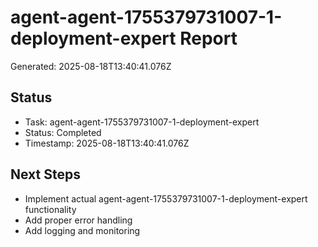 # agent-agent-1755379731007-1-deployment-expert Report

Generated: 2025-08-18T13:40:41.076Z

## Status
- Task: agent-agent-1755379731007-1-deployment-expert
- Status: Completed
- Timestamp: 2025-08-18T13:40:41.076Z

## Next Steps
- Implement actual agent-agent-1755379731007-1-deployment-expert functionality
- Add proper error handling
- Add logging and monitoring
